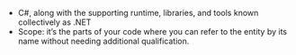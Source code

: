 -   C#, along with the supporting runtime, libraries, and tools known collectively as .NET
-   Scope: it’s the parts of your code where you can refer to the entity by its name without needing additional qualification.

